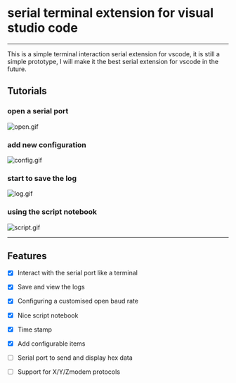 # serial terminal extension for visual studio code

---

This is a simple terminal interaction serial extension for vscode, it is still a simple prototype, I will make it the best serial extension for vscode in the future.

## Tutorials

### open a serial port

![open.gif](https://github.com/AWSXXF/vscode-serial-terminal/tree/main/serialTerminal/assets/gif/open.gif)

### add new configuration
![config.gif](https://github.com/AWSXXF/vscode-serial-terminal/tree/main/serialTerminal/assets/gif/config.gif)

### start to save the log

![log.gif](https://github.com/AWSXXF/vscode-serial-terminal/tree/main/serialTerminal/assets/gif/log.gif)

### using the script notebook
![script.gif](https://github.com/AWSXXF/vscode-serial-terminal/tree/main/serialTerminal/assets/gif/script.gif)

---

## Features

- [x] Interact with the serial port like a terminal

- [x] Save and view the logs

- [x] Configuring a customised open baud rate

- [x] Nice script notebook

- [x] Time stamp

- [x] Add configurable items

- [ ] Serial port to send and display hex data

- [ ] Support for X/Y/Zmodem protocols
